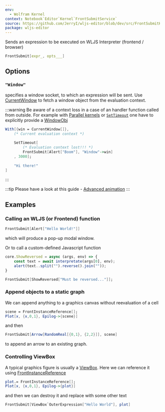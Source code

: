 ```yaml
---
env:
  - Wolfram Kernel
context: Notebook`Editor`Kernel`FrontSubmitService`
source: https://github.com/JerryI/wljs-editor/blob/dev/src/FrontSubmitKernel.wl
package: wljs-editor
---
```

Sends an expression to be executed on WLJS Interpreter (frontend / browser)

```mathematica
FrontSubmit[expr_, opts___]
```

## Options
### `"Window"`
specifies a window socket, to which an expression will be sent. Use [CurrentWindow](frontend/Reference/Frontend%20IO/CurrentWindow.md) to fetch a window object from the evaluation context.

:::warning
Be aware of a context loss in a case of an handler function called from outside. For example with [Parallel kernels](frontend/Advanced/Events%20system/Parallel%20kernels.md) or [`SetTimeout`](frontend/Reference/Misc/Async.md#`SetTimeout`) one have to explicitly provide a [WindowObj](frontend/Reference/Frontend%20IO/WindowObj.md)

```mathematica
With[{win = CurrentWindow[]},
	(* Current evaluation context *)
	
	SetTimeout[
		(* Evaluation context lost!!! *)
		FrontSubmit[Alert["Boom"], "Window"->win]
	, 3000];
	
	"Hi there!"
]
```

:::


:::tip
Please have a look at this guide - [Advanced animation](frontend/Advanced/Dynamics/Advanced%20animation.md)
:::

## Examples
### Calling an WLJS (or Frontend) function

```mathematica
FrontSubmit[Alert["Hello World!"]]
```

which will produce a pop-up modal window.

Or to call a custom-defined Javascript function

```js title="cell 1"
core.ShowReversed = async (args, env) => {
	const text = await interpretate(args[0], env);
	alert(text..split("").reverse().join(""));
}
```

```mathematica title="cell 2"
FrontSubmit[ShowReversed["Must be reversed..."]];
```

### Append objects to a static graph
We can append anything to a graphics canvas without reevaluation of a cell

```mathematica title="cell 1"
scene = FrontInstanceReference[];
Plot[x, {x,0,1}, Epilog->{scene}]
```

and then

```mathematica title="cell 2"
FrontSubmit[Arrow[RandomReal[{0,1}, {2,2}]], scene]
```

to append an arrow to an existing graph.

### Controlling ViewBox
A typical graphics figure is usually a [ViewBox](frontend/Reference/Formatting/Low-level/ViewBox.md). Here we can reference it using [FrontInstanceReference](frontend/Reference/Frontend%20IO/FrontInstanceReference.md)

```mathematica
plot.= FrontInstanceReference[];
Plot[x, {x,0,1}, Epilog->{plot}]
```

and then we can destroy it and replace with some other text

```mathematica
FrontSubmit[ViewBox`OuterExpression["Hello World"], plot] 
```


